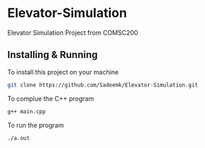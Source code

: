 # Elevator-Simulation

Elevator Simulation Project from COMSC200

## Installing & Running

To install this project on your machine

```sh
git clone https://github.com/Sadeemk/Elevator-Simulation.git
```

To complue the C++ program

```sh
g++ main.cpp
```

To run the program

```sh
./a.out
```
